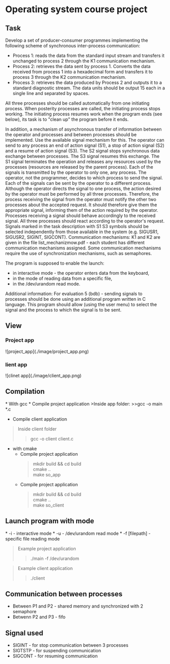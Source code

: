 <h1>Operating system course project</h1>

<h2>Task</h2>

Develop a set of producer-consumer programmes implementing the following scheme of synchronous inter-process communication:
* Process 1: reads the data from the standard input stream and transfers it unchanged to process 2 through the K1 communication mechanism.
* Process 2: retrieves the data sent by process 1. Converts the data received from process 1 into a hexadecimal form and transfers it to process 3 through the K2 communication mechanism.
* Process 3: retrieves the data produced by Process 2 and outputs it to a standard diagnostic stream. The data units should be output 15 each in a single line and separated by spaces.

All three processes should be called automatically from one initiating process. When posterity processes are called, the initiating process stops working. The initiating process resumes work when the program ends (see below), its task is to "clean up" the program before it ends.

In addition, a mechanism of asynchronous transfer of information between the operator and processes and between processes should be implemented. Use the available signal mechanism for this.
The operator can send to any process an end of action signal (S1), a stop of action signal (S2) and a resume of action signal (S3). The S2 signal stops synchronous data exchange between processes. The S3 signal resumes this exchange. The S1 signal terminates the operation and releases any resources used by the processes (resources are released by the parent process).
Each of the signals is transmitted by the operator to only one, any process. The operator, not the programmer, decides to which process to send the signal. Each of the signals can be sent by the operator to a different process. Although the operator directs the signal to one process, the action desired by the operator must be performed by all three processes. Therefore, the process receiving the signal from the operator must notify the other two processes about the accepted request. It should therefore give them the appropriate signal, informing them of the action required by the operator. Processes receiving a signal should behave accordingly to the received signal. All three processes should react according to the operator's request.
Signals marked in the task description with S1 S3 symbols should be selected independently from those available in the system (e.g. SIGUSR1, SIGUSR2, SIGINT, SIGCONT).
Communication mechanisms: K1 and K2 are given in the file list_mechanizmow.pdf - each student has different communication mechanisms assigned.
Some communication mechanisms require the use of synchronization mechanisms, such as semaphores. 

The program is supposed to enable the launch:
*  in interactive mode - the operator enters data from the keyboard,
*  in the mode of reading data from a specific file,
*  in the /dev/urandom read mode.
    
Additional information:
For evaluation 5 (bdb) - sending signals to processes should be done using an additional program written in C language. 
This program should allow (using the user menu) to select the signal and the process to which the signal is to be sent.

<h2>View</h2>
<h3>Project app</h3>
![project_app](./image/project_app.png)
<h3>lient app</h3>
![clinet app](./image/client_app.png)

<h2>Compilation</h2>
* With gcc
    * Compile project application
>Inside app folder:
>>gcc -o main *.c

   * Compile client application
>Inside client folder
>>gcc -o client client.c

* with cmake
    * Compile project application
        > mkdir build && cd build <br>
          cmake .. <br>
          make so_app
    * Compile project application
        > mkdir build && cd build <br>
          cmake .. <br>
          make so_client
    
<h2>Launch program  with mode</h2>
* -i - interactive mode
* -u - /dev/urandom read mode
* -f [filepath] - specific file reading mode

>Example project application
>>./main -f /dev/urandom

>Example client application
>>./client 

<h2>Communication between processes</h2>

* Between P1 and P2 - shared memory and synchronized with 2 semaphore
* Betwenn P2 and P3 - fifo

<h2>Signal used</h2>

* SIGINT - for stop communication between 3 processes
* SIGTSTP - for suspending communication
* SIGCONT - for resuming communication



